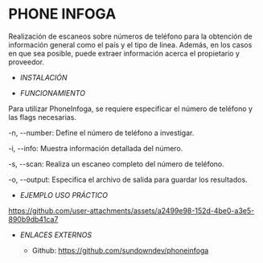 # **PHONE INFOGA**

Realización de escaneos sobre números de teléfono para la obtención de información general como el país y el tipo de linea. Además, en los casos en que sea posible, puede extraer información acerca el propietario y proveedor.

- *INSTALACIÓN*




- *FUNCIONAMIENTO*

Para utilizar PhoneInfoga, se requiere especificar el número de teléfono y las flags necesarias.

-n, --number: Define el número de teléfono a investigar.

-i, --info: Muestra información detallada del número.

-s, --scan: Realiza un escaneo completo del número de teléfono.

-o, --output: Especifica el archivo de salida para guardar los resultados.


- *EJEMPLO USO PRÁCTICO*



https://github.com/user-attachments/assets/a2499e98-152d-4be0-a3e5-890b9db41ca7



- *ENLACES EXTERNOS*

  - Github: https://github.com/sundowndev/phoneinfoga
